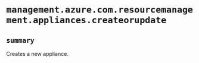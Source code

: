 # `management.azure.com.resourcemanagement.appliances.createorupdate`

## `summary`
Creates a new appliance.



